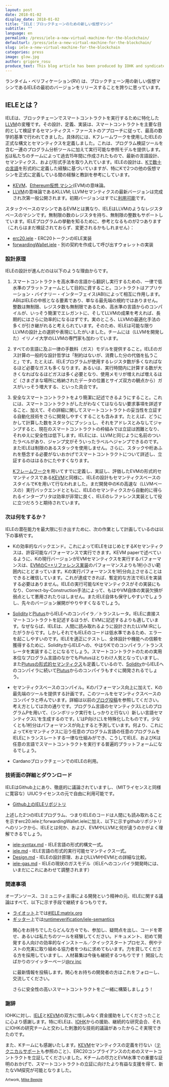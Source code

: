 ```yaml
---
layout: post
date: 2018-01-02
display_date: 2018-01-02
title: "IELE：ブロックチェーンのための新しい仮想マシン"
subtitle: ""
language: en
permalink: /press/iele-a-new-virtual-machine-for-the-blockchain/
defaulturl: /press/iele-a-new-virtual-machine-for-the-blockchain/
slug: iele-a-new-virtual-machine-for-the-blockchain
categories: press
image: glow.jpg
author: grigore_rosu
produce_text: This blog article has been produced by IOHK and syndicated by Cardano Foundation for wider distribution.
---
```


<p>ランタイム・ベリフィケーション(RV) は、ブロックチェーン用の新しい仮想マシンであるIELEの最初のバージョンをリリースすることを誇りに思っています。</p>

<h2 id="iele">IELEとは？</h2>

<p>IELEは、ブロックチェーンでスマートコントラクトを実行するために特化した<a href="http://llvm.org/">LLVM</a>の変種です。その設計、定義、実装は、スマートコントラクトを主要な目的として検証するセマンティクス・ファーストのアプローチに従って、最高の数学的基準で行われてきました。具体的には、Kフレームワークを使用したIELEの正式な構文とセマンティクスを定義しました。これは、プログラム検証ツールを含む一連のプログラム分析ツールに加えて実行可能な参照モデルを提供します。<a href="http://kframework.org/">K</a>は私たちのチームによって過去15年間に作成されたもので、最新の言語設計、セマンティクス、および形式手法を取り入れています。IELEの設計は、<a href="https://github.com/kframework">Kで数十の言語</a>を形式的に定義した経験に基づいていますが、特にKで2つの他の仮想マシンを正式に定義している間の経験と教訓を参考にしています。</p><!--break-->

<ul>
<li><a href="https://github.com/kframework/evm-semantics">KEVM</a>、<a href="https://github.com/ethereum/yellowpaper">Ethereum仮想 マシン</a>(EVM)の意味論。</li>

<li><a href="http://llvm.org/">LLVM</a>の意味論であるKLLVM; LLVMセマンティクスの最新バージョンは完成され次第一般公開されます。初期バージョンはすでに<a href="https://github.com/kframework/llvm-semantics">利用可能</a>です。</li>
</ul>

<p>スタックベースのマシンであるEVMとは異なり、IELEはLLVMのようなレジスタベースのマシンです。無制限の数のレジスタを持ち、無制限の整数もサポートしています。IELEプログラムの挙動を知るために、参考となるものが2つあります（これらはまだ検証されておらず、変更されるかもしれません）：</p>

<ul>
<li><a href="https://github.com/runtimeverification/iele-semantics/blob/master/iele-examples/erc20.iele">erc20.iele</a> - ERC20トークンのIELE実装</li>

<li><a href="https://github.com/runtimeverification/iele-semantics/blob/master/iele-examples/forwardingWallet.iele">forwardingWallet.iele</a> - 別の契約を作成して呼び出すウォレットの実装</li>
</ul>


<h3 id="">設計原理</h3>

<p>IELEの設計が進んだのは以下のような理由からです。</p>

<ol>
<li><p>スマートコントラクトを高水準の言語から翻訳し実行するための、一律で低水準のプラットフォームとして目的に資すること。コントラクトはアプリケーション・バイナリー・インターフェイス(ABI)によって相互に作用します。ABIはIELEの中核となる要素であり、単なる最先端の規約ではありません。整数は無制限、レジスタ数も無制限であるため、高水準の言語からのコンパイルが、いっそう簡潔でエレガントに、そしてLLVMの成果を考えれば、長期的にはさらに効率的になるはずです。実のところ、LLVMの最適化手法の多くが引き継がれると考えられています。そのため、IELEは可能な限りLLVMの設計上の選択や表現にしたがいました。チームには（LLVMを開発した）イリノイ大学のLLVMの専門家も加わっています。</p></li>

<li><p>すべての言語に及ぶ一律の手数料（ガス）モデルを提供すること。IELEのガス計算の一般的な設計哲学は「制約はないが、消費した分の代価を払うこと」です。たとえば、IELEプログラムが使用するレジスタ数が多くなればなるほど必要なガスも多くなります。あるいは、実行時間内に計算する数が大きくなればなるほどガスは多く必要となり、使用メモリが増えれば増えるほど（さまざまな場所に格納されたデータの位置とサイズ双方の観点から）ガスがいっそう増大する、といった具合です。</p></li>

<li><p>
  安全なスマートコントラクトをより簡潔に記述できるようにすること。これには、スマートコントラクトがしたがわなくてはならない要求事項を詳述すること、加えて、その詳細に関してスマートコントラクトの妥当性を立証する自動化技術をさらに開発しやすくすることも含みます。たとえば、どうにかして計算した数をスタックにプッシュし、それをアドレスとみなしてジャンプすると、現在のスマートコントラクトの枠組みでは立証は困難となり、それゆえに安全性は低下します。IELEには、LLVMと同じように名前のついたラベルがあり、ジャンプ文がそういったラベルへジャンプできるのです。またIELEは制限のあるスタックを使用しません。さらに、スタックや桁あふれを懸念する必要がないおかげでスマートコントラクトについて詳述し、立証するのははるかにたやすくなります。
</p>  <p>
<a href="http://www.kframework.org/index.php/Main_Page">Kフレームワーク</a>を用いてすでに定義し、実証し、評価したEVMの形式的セマンティクスである<a href="https://github.com/kframework/evm-semantics ">KEVM</a>と同様に、IELEの設計もセマンティクスベースのスタイルでKを用いて行なわれました。まだ開発中のKの高速な（LLVMベースの）実行バックエンドとともに、IELEのセマンティクスから自動的に得られるインタープリタは効率が非常に良く、IELEのレファレンス実装として役に立つだろうと期待されています。</p></li>
</ol>

<h3 id="-1">次は何をするか？</h3>

<p>IELEの潜在能力を最大限に引き出すために、次の作業として計画しているのは以下の事柄です。</p>

<ul>
<li><p>Kの効率的なバックエンド。これによってIELEをはじめとするKセマンティクスは、許容可能なパフォーマンスで実行できます。KEVM paperで述べているように、Kの現行バージョンがEVMセマンティクスを実行するパフォーマンスは、<a href="https://github.com/ethereum/cpp-ethereum/">EVMのC++リファレンス実装</a>のパフォーマンスよりも1桁小さい範囲内にとどまっています。Kの実行パフォーマンスを1桁分向上させることはできると確信しています。これが達成できれば、暫定的な方法でIELEを実装する必要はありません。IELEの実行可能なKセマンティクスがその実装にもなり、Correct-by-Construction手法によって、もはやVM自体の実装欠損が弱点として悪用されたりはしません。またIELE自体も保守しやすいでしょうし、先々のバージョン展開がやりやすくなるでしょう。</p></li>

<li><p><a href="https://solidity.readthedocs.io/en/develop/">Solidity</a>と<a href="https://cardanodocs.com/technical/plutus/introduction/">Plutus</a>からIELEへのコンパイラ／トランスレータ。IELEに直接スマートコントラクトを記述するほうが、EVMに記述するよりも適しています。なぜならば、IELEは、人間に読み取れるように設計されたLLVM IRにしたがうからです。しかしそれでもIELEのコードは低水準であるため、エラーを起こしやすいのです。IELEを適正にテストし、全体設計や機能への信頼を獲得するために、SolidityからIELEへの、やはりKでのコンパイラ／トランスレータを実装することになるでしょう。スマートコントラクトのための実用本位なプログラム言語のなかでもPlutusはとりわけ人気となっていますし、また<a href="https://github.com/kframework/plutus-core-semantics">Plutusの形式的セマンティクス</a>も定義しているので、<a href="https://solidity.readthedocs.io/en/develop/">Solidity</a>からIELEへのコンパイラに続いて<a href="https://cardanodocs.com/technical/plutus/introduction/">Plutus</a>からのコンパイラもすぐに開発されるでしょう。</p></li>

<li><p>セマンティクスベースのコンパイル。Kのパフォーマンス向上に加えて、Kの最先端のツールを提供する計画です。このツールをセマンティクスベースのコンパイラと呼んでいます。詳細は以前の<a href="https://runtimeverification.com/blog/?p=459">ブログ投稿</a>を参照してください。考え方としては次の通りです。プログラム言語のセマンティクスLとLのプログラムPを用いて、（シンボリック実行をしっかりと行ない）新しい言語セマンティクスL′を生成するのです。L′はP向けにLを特殊化したものです。少なくとも1桁分はパフォーマンスが向上すると予測しています。何より、これによってKセマンティクスに沿う任意のプログラム言語の任意のプログラムをIELEにトランスレートする一律な仕組みができ、こうしてIELE、およびKは任意の言語でスマートコントラクトを実行する普遍的プラットフォームになるでしょう。
</p></li><li><p>
CardanoブロックチェーンでのIELEの利用。</p></li>
</ul>

<h3 id="-2">技術面の詳細とダウンロード</h3>



<p>IELEはGithub上にあり、徹底的に議論されていますし、（MITライセンスと同様に寛容な）UIUCライセンスの元で自由に利用可能です。</p>

<ul><li><a href="https://github.com/runtimeverification/iele-semantics">Github上のIELEリポジトリ</a></li></ul>

<p>上述した2つのIELEプログラム、つまりIELEのコードは人間にも読み取れることを示すerc20.ieleとforwardingWallet.ieleに加え、以下に示すgithubリポジトリへのリンクから、IELEとは何か、および、EVMやLLVMと何が違うのかがよく理解できるでしょう。</p>
<ul>

<li><a href="https://github.com/runtimeverification/iele-semantics/blob/master/iele-syntax.md">iele-syntax.md</a> - IELE言語の形式的構文一式。</li>

<li><a href="https://github.com/runtimeverification/iele-semantics/blob/master/iele.md">iele.md</a> - IELE言語の形式的実行可能セマンティクス一式。</li>

<li><a href="https://github.com/runtimeverification/iele-semantics/blob/master/Design.md">Design.md</a> - IELEの設計原理、およびLLVMやEVMとの詳細な比較。</li>

<li><a href="https://github.com/runtimeverification/iele-semantics/blob/master/iele-gas.md">iele-gas.md</a> - IELEの現状のガスモデル（IELEへのコンパイラ開発時には、いまだにこれにあわせて調整されます）</li>
</ul>




<h3 id="-3">関連事項</h3>

<p>オープンソース、コミュニティ主導による開発という精神の元、IELEに関する議論はすべて、以下に示す手段で継続するつもりです。</p>

<ul>
<li><a href="https://about.riot.im/">ライオット</a>上では<a href="https://riot.im/app/#/room/#IELE:matrix.org">#IELE:matrix.org</a></li>

<li><a href="https://gitter.im/">ギッター</a>上では<a href="https://gitter.im/runtimeverification/iele-semantics">runtimeverification/iele-semantics</a>

<p>関心をお持ちでしたらどんな方々でも、参加し、疑問点を出し、コードを寄せ、あるいは私たちのツールを経験してください。ドキュメント、初めて開発する人向けの効率的なインストール／クイックスタートプロセス、例やテストの充実に取り組める協力者をつねに求めてもいます。力を貸してくださる方を採用していますし、人材募集は今後も継続するつもりです！
開設したばかりのツイッターページ<a href="https://twitter.com/rv_inc">@rv inc</a>
</p><p>
に最新情報を投稿します。関心をお持ちの開発者の方はこれをフォローし、交流してください。</p><p>さらに安全性の高いスマートコントラクトをご一緒に構築しましょう！</p></li>
</ul>

<h3 id="-4">謝辞</h3>

<p>IOHKに対し、<a href="https://github.com/runtimeverification/iele-semantics">IELE</a>と<a href="https://github.com/kframework/evm-semantics">KEVM</a>の双方に惜しみなく資金援助をしてくださったことに心より感謝します。特にIELEは、<a href="https://iohk.io/">IOHK</a>からの援助、継続的な研究会合、それにIOHKの研究チームと交わした刺激的な技術的議論があったからこそ実現できたのです。
</p><p>また、Kチームにも感謝いたします。<a href="https://github.com/kframework/evm-semantics">KEVM</a>セマンティクスの定義を行ない（<a href="https://www.ideals.illinois.edu/handle/2142/97207">テクニカルサポート</a>も参照のこと）、ERC20コンプライアンスのためのスマートコントラクトを立証してくださいました。Kチームの尽力とEVM水準での重要な証明のおかげで、スマートコントラクトの立証に向けたより有益な支援を得て、新たなVM探究が可能となりました。</p>

<p><small>Artwork, <a href="https://creativecommons.org/licenses/by/4.0/" title="Creative Commons"><i class="fa fa-creative-commons" aria-hidden="true"></i></a> <a href="http://www.beeple-crap.com/resources.php">Mike Beeple</a></small></p>




